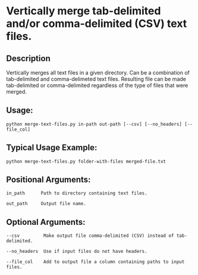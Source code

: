 # Vertically merge tab-delimited and/or comma-delimited (CSV) text files.

## Description

Vertically merges all text files in a given directory. Can be a combination 
of tab-delimited and comma-delimeted text files. Resulting file can be made 
tab-delimited or comma-delimited regardless of the type of files that were 
merged.

## Usage:

```
python merge-text-files.py in-path out-path [--csv] [--no_headers] [--file_col]
```

## Typical Usage Example:

```
python merge-text-files.py folder-with-files merged-file.txt
```

## Positional Arguments:
```
in_path      Path to directory containing text files.

out_path     Output file name.
```

## Optional Arguments:
```
--csv         Make output file comma-delimited (CSV) instead of tab-delimited.

--no_headers  Use if input files do not have headers.

--file_col    Add to output file a column containing paths to input files.
```